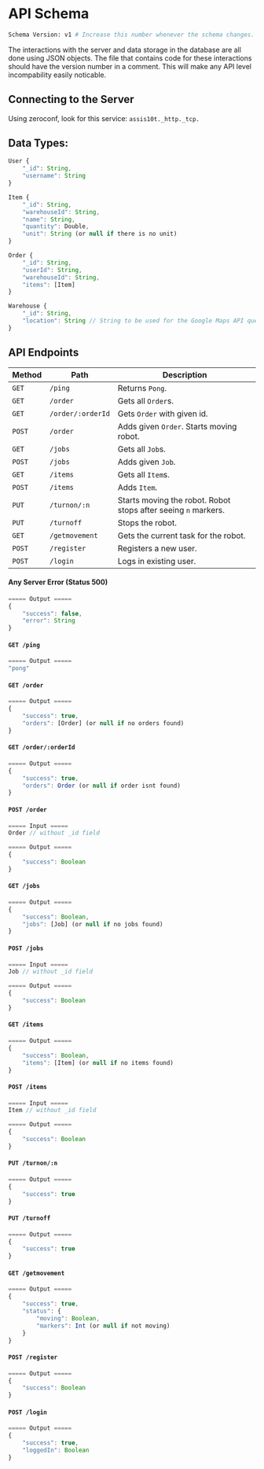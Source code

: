 # API Schema
```bash
Schema Version: v1 # Increase this number whenever the schema changes.
```

The interactions with the server and data storage in the database are all done using JSON objects. The file that contains code for these interactions should have the version number in a comment. This will make any API level incompability easily noticable.

## Connecting to the Server

Using zeroconf, look for this service: `assis10t._http._tcp.`

## Data Types:

```javascript
User {
    "_id": String,
    "username": String
}

Item {
    "_id": String,
    "warehouseId": String,
    "name": String,
    "quantity": Double,
    "unit": String (or null if there is no unit)
}

Order {
    "_id": String,
    "userId": String,
    "warehouseId": String,
    "items": [Item]
}

Warehouse {
    "_id": String,
    "location": String // String to be used for the Google Maps API query
}
```


## API Endpoints

| Method | Path | Description |
|-|-|-|
| `GET` | `/ping` | Returns `Pong`. |
| `GET` | `/order` | Gets all `Order`s. |
| `GET` | `/order/:orderId` | Gets `Order` with given id. |
| `POST` | `/order` | Adds given `Order`. Starts moving robot. |
| `GET` | `/jobs` | Gets all `Job`s. |
| `POST` | `/jobs` | Adds given `Job`. |
| `GET` | `/items` | Gets all `Item`s. |
| `POST` | `/items` | Adds `Item`. |
| `PUT` | `/turnon/:n` | Starts moving the robot. Robot stops after seeing `n` markers. |
| `PUT` | `/turnoff` | Stops the robot. |
| `GET` | `/getmovement` | Gets the current task for the robot. |
| `POST` | `/register` | Registers a new user. |
| `POST` | `/login` | Logs in existing user. |

#### Any Server Error (Status 500)
```javascript
===== Output =====
{
    "success": false,
    "error": String
}
```

#### `GET /ping`
```javascript
===== Output =====
"pong"
```

#### `GET /order`
```javascript
===== Output =====
{
    "success": true,
    "orders": [Order] (or null if no orders found)
}
```

#### `GET /order/:orderId`
```javascript
===== Output =====
{
    "success": true,
    "orders": Order (or null if order isnt found)
}
```

#### `POST /order`
```javascript
===== Input =====
Order // without _id field

===== Output =====
{
    "success": Boolean
}
```

#### `GET /jobs`
```javascript
===== Output =====
{
    "success": Boolean,
    "jobs": [Job] (or null if no jobs found)
}
```

#### `POST /jobs`
```javascript
===== Input =====
Job // without _id field

===== Output =====
{
    "success": Boolean
}
```

#### `GET /items`
```javascript
===== Output =====
{
    "success": Boolean,
    "items": [Item] (or null if no items found)
}
```

#### `POST /items`
```javascript
===== Input =====
Item // without _id field

===== Output =====
{
    "success": Boolean
}
```

#### `PUT /turnon/:n`
```javascript
===== Output =====
{
    "success": true
}
```

#### `PUT /turnoff`
```javascript
===== Output =====
{
    "success": true
}
```

#### `GET /getmovement`
```javascript
===== Output =====
{
    "success": true,
    "status": {
        "moving": Boolean,
        "markers": Int (or null if not moving)
    }
}
```

#### `POST /register`
```javascript
===== Output =====
{
    "success": Boolean
}
```

#### `POST /login`
```javascript
===== Output =====
{
    "success": true,
    "loggedIn": Boolean
}
```